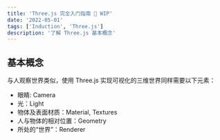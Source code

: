 ```yaml
---
title: 'Three.js 完全入门指南 🚧 WIP'
date: '2022-05-01'
tags: ['Induction', 'Three.js']
description: '了解 Three.js 基本概念'
---
```


## 基本概念

与人观察世界类似，使用 Three.js 实现可视化的三维世界同样需要以下元素：

- 眼睛: Camera
- 光：Light
- 物体及表面材质：Material, Textures
- 人与物体的相对位置：Geometry
- 所处的“世界”：Renderer
